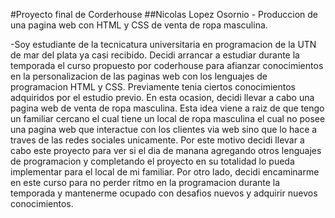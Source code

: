 #Proyecto final de Corderhouse 
##Nicolas Lopez Osornio - Produccion de una pagina web con HTML y CSS de venta de ropa masculina.

-Soy estudiante de la tecnicatura universitaria en programacion de la UTN de mar del plata ya casi recibido. Decidi arrancar a estudiar durante la temporada el curso propuesto por coderhouse para afianzar conocimientos en la personalizacion de las paginas web con los lenguajes de programacion HTML y CSS. Previamente tenia ciertos conocimientos adquiridos por el estudio previo. 
En esta ocasion, decidi llevar a cabo una pagina web de venta de ropa masculina. Esta idea viene a raiz de que tengo un familiar cercano el cual tiene un local de ropa masculina el cual no posee una pagina web que interactue con los clientes via web sino que lo hace a traves de las redes sociales unicamente. Por este motivo decidi llevar a cabo este proyecto para ver si el dia de manana agregando otros lenguajes de programacion y completando el proyecto en su totalidad lo pueda implementar para el local de mi familiar. 
Por otro lado, decidi encaminarme en este curso para no perder ritmo en la programacion durante la temporada y mantenerme ocupado con desafios nuevos y adquirir nuevos conocimientos.




